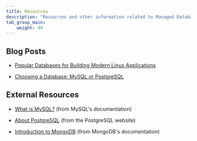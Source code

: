 ```yaml
---
title: Resources
description: "Resources and other information related to Managed Databases including videos, blog posts, community posts, and press releases."
tab_group_main:
    weight: 40
---
```


## Blog Posts

- [Popular Databases for Building Modern Linux Applications](https://www.linode.com/blog/databases/popular-databases-for-building-modern-linux-applications/)

- [Choosing a Database: MySQL or PostgreSQL](https://www.linode.com/blog/databases/choosing-a-database-mysql-or-postgresql/)

## External Resources

- [What is MySQL?](https://dev.mysql.com/doc/refman/8.0/en/what-is-mysql.html) (from MySQL's documentation)

- [About PostgreSQL](https://www.postgresql.org/about/) (from the PostgreSQL website)

- [Introduction to MongoDB](https://docs.mongodb.com/manual/introduction/) (from MongoDB's documentation)